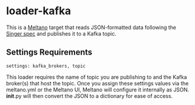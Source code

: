 # loader-kafka

This is a [Meltano](https://meltano.com/) target that reads JSON-formatted data
following the [Singer spec](https://github.com/singer-io/getting-started/blob/master/SPEC.md) and publishes it to a Kafka topic.

## Settings Requirements

```
settings: kafka_brokers, topic

```

This loader requires the name of topic you are publishing to and the Kafka broker(s) that host the topic. Once you assign these settings values via the meltano.yml or the Meltano UI, Meltano will configure it internally as JSON. __init__.py will then convert the JSON to a dictionary for ease of access.

